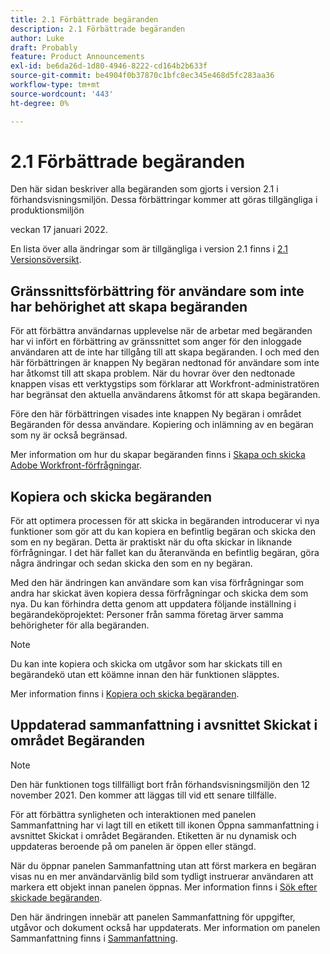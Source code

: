 ```yaml
---
title: 2.1 Förbättrade begäranden
description: 2.1 Förbättrade begäranden
author: Luke
draft: Probably
feature: Product Announcements
exl-id: be6da26d-1d80-4946-8222-cd164b2b633f
source-git-commit: be4904f0b37870c1bfc8ec345e468d5fc283aa36
workflow-type: tm+mt
source-wordcount: '443'
ht-degree: 0%

---
```


# 2.1 Förbättrade begäranden

Den här sidan beskriver alla begäranden som gjorts i version 2.1 i förhandsvisningsmiljön. Dessa förbättringar kommer att göras tillgängliga i produktionsmiljön

<!--
<MadCap:conditionalText data-mc-conditions="QuicksilverOrClassic.Draft mode">
in January 2022
</MadCap:conditionalText>
-->

veckan 17 januari 2022.

En lista över alla ändringar som är tillgängliga i version 2.1 finns i [2.1 Versionsöversikt](../../../product-announcements/product-releases/22.1-release-activity/22-1-release-overview.md).

## Gränssnittsförbättring för användare som inte har behörighet att skapa begäranden

För att förbättra användarnas upplevelse när de arbetar med begäranden har vi infört en förbättring av gränssnittet som anger för den inloggade användaren att de inte har tillgång till att skapa begäranden. I och med den här förbättringen är knappen Ny begäran nedtonad för användare som inte har åtkomst till att skapa problem. När du hovrar över den nedtonade knappen visas ett verktygstips som förklarar att Workfront-administratören har begränsat den aktuella användarens åtkomst för att skapa begäranden.

Före den här förbättringen visades inte knappen Ny begäran i området Begäranden för dessa användare. Kopiering och inlämning av en begäran som ny är också begränsad.

Mer information om hur du skapar begäranden finns i [Skapa och skicka Adobe Workfront-förfrågningar](../../../manage-work/requests/create-requests/create-submit-requests.md).

## Kopiera och skicka begäranden

För att optimera processen för att skicka in begäranden introducerar vi nya funktioner som gör att du kan kopiera en befintlig begäran och skicka den som en ny begäran. Detta är praktiskt när du ofta skickar in liknande förfrågningar. I det här fallet kan du återanvända en befintlig begäran, göra några ändringar och sedan skicka den som en ny begäran.

Med den här ändringen kan användare som kan visa förfrågningar som andra har skickat även kopiera dessa förfrågningar och skicka dem som nya. Du kan förhindra detta genom att uppdatera följande inställning i begärandeköprojektet: Personer från samma företag ärver samma behörigheter för alla begäranden.

>[!NOTE]
>
>Du kan inte kopiera och skicka om utgåvor som har skickats till en begärandekö utan ett köämne innan den här funktionen släpptes.

Mer information finns i [Kopiera och skicka begäranden](../../../manage-work/requests/create-requests/copy-and-submit-requests.md).

## Uppdaterad sammanfattning i avsnittet Skickat i området Begäranden

>[!NOTE]
>
>Den här funktionen togs tillfälligt bort från förhandsvisningsmiljön den 12 november 2021. Den kommer att läggas till vid ett senare tillfälle.

För att förbättra synligheten och interaktionen med panelen Sammanfattning har vi lagt till en etikett till ikonen Öppna sammanfattning i avsnittet Skickat i området Begäranden. Etiketten är nu dynamisk och uppdateras beroende på om panelen är öppen eller stängd.

När du öppnar panelen Sammanfattning utan att först markera en begäran visas nu en mer användarvänlig bild som tydligt instruerar användaren att markera ett objekt innan panelen öppnas. Mer information finns i [Sök efter skickade begäranden](../../../manage-work/requests/create-requests/locate-submitted-requests.md).

Den här ändringen innebär att panelen Sammanfattning för uppgifter, utgåvor och dokument också har uppdaterats. Mer information om panelen Sammanfattning finns i [Sammanfattning](../../../workfront-basics/the-new-workfront-experience/summary-overview.md).
